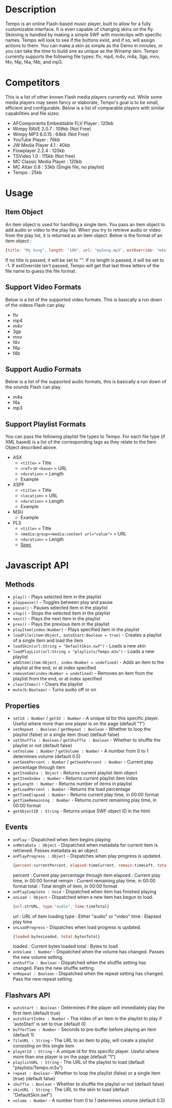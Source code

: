 # Description
Tempo is an online Flash-based music player, built to allow for a fully customizable interface. It is even capable of changing skins on the fly. Skinning is handled by making a simple SWF with movieclips with specific names. Tempo will look to see if the buttons exist, and if so, will assign actions to them. You can make a skin as simple as the Demo in minutes, or you can take the time to build one as unique as the Winamp skin. Tempo currently supports the following file types: flv, mp4, m4v, m4a, 3gp, mov, f4v, f4p, f4a, f4b, and mp3.

# Competitors
This is a list of other known Flash media players currently out. While some media players may seem fancy or elaborate, Tempo's goal is to be small, efficient and configurable. Below is a list of comparable players with similar capabilities and file sizes:
- AFComponents Embeddable FLV Player : 120kb
- Wimpy RAVE 2.0.7 : 109kb (Not Free)
- Wimpy MP3 6.0.15 : 64kb (Not Free)
- YouTube Player : 76kb
- JW Media Player 4.1 : 40kb
- Flowplayer 2.2.4 : 120kb
- TSVideo 1.0 : 115kb (Not free)
- MC Classic Media Player : 120kb
- MC Altair 0.8 : 33kb (Single file, no playlist)
- Tempo : 25kb

# Usage
## Item Object
An item object is used for handling a single item. You pass an item object to add audio or video to the play list. When you try to retrieve audio or video from the play list, it is returned as an item object. Below is the format of an item object :

```javascript
{title: "My Song", length: "100", url: "mySong.mp3", extOverride: "m4a"}
```

If no title is passed, it will be set to "". If no length is passed, it will be set to -1. If extOverride isn't passed, Tempo will get that last three letters of the file name to guess the file format.

## Support Video Formats
Below is a list of the supported video formats. This is basically a run down of the videos Flash can play.
- flv
- mp4
- m4v
- 3gp
- mov
- f4v
- f4p
- f4b

## Support Audio Formats
Below is a list of the supported audio formats, this is basically a run down of the sounds Flash can play.
- m4a
- f4a
- mp3

## Support Playlist Formats
You can pass the following playlist file types to Tempo. For each file type (if XML based) is a list of the corresponding tags as they relate to the Item Object described above.
- ASX
  - `<title>` = Title
  - `<ref>` or `<base>` = URL
  - `<duration>` = Length
  - Example
- XSPF
  - `<title>` = Title
  - `<location>` = URL
  - `<duration>` = Length
  - Example
- M3U
  - Example
- PLS
  - `<title>` = Title
  - `<media:group><media:content url="value">` = URL
  - `<duration>` = Length
  - [Spec](http://code.google.com/apis/youtube/developers_guide_protocol.html#Understanding_Video_Entries)

# Javascript API
## Methods
- `play()` - Plays selected item in the playlist 
- `playpause()` - Toggles between play and pause 
- `pause()` - Pauses selected item in the playlist 
- `stop()` - Stops the selected item in the playlist 
- `next()` - Plays the next item in the playlist 
- `prev()` - Plays the previous item in the playlist 
- `playItem(index:Number)` - Plays specified item in the playlist 
- `loadFile(item:Object, autoStart:Boolean = true)` - Creates a playlist of a single item and load the item 
- `loadSkin(url:String = "DefaultSkin.swf")` - Loads a new skin 
- `loadPlayList(url:String = "playlists/Tempo.m3u")` - Loads a new playlist 
- `addItem(item:Object, index:Number = undefined)` - Adds an item to the playlist at the end, or at index specified 
- `removetem(index:Number = undefined)` - Removes an item from the playlist from the end, or at index specified 
- `clearItems()` - Clears the playlist 
- `mute(b:Boolean)` - Turns audio off or on 

## Properties
- `setId : Number` / `getId : Number` - A unique id for this specific player. Useful where more than one player is on the page (default "1") 
- `setRepeat : Boolean` / `getRepeat : Boolean` - Whether to loop the playlist (false) or a single item (true) (default false) 
- `setShuffle : Boolean` / `getShuffle : Boolean` - Whether to shuffle the playlist or not (default false) 
- `setVolume : Number` / `getVolume : Number` - A number from 0 to 1 determines volume (default 0.5) 
- `setSeekPercent : Number` / `getSeekPercent : Number` - Current play percentage through item 
- `getItemData : Object` - Returns current playlist item object 
- `getItemIndex : Number` - Returns current playlist item index 
- `getLength : Number` - Returns number of items in playlist 
- `getLoadPercent : Number` - Returns the load percentage 
- `getTimeElapsed : Number` - Returns current play time, in 00:00 format 
- `getTimeRemaining : Number` - Returns current remaining play time, in 00:00 format 
- `getObjectID : String` - Returns unique SWF object ID in the html 

## Events
- `onPlay` - Dispatched when item begins playing 
- `onMetaData : Object` - Dispatched when metadata for current item is retrieved. Passes metadata as an object. 
- `onPlayProgress : Object` - Dispatches when play progress is updated. 
    ```javascript
	{percent:currentPercent, elapsed:timeCurrent, remain:timeLeft, total:timeTotal}
	```
    percent : Current play percentage through item
    elapsed : Current play time, in 00:00 format
    remain : Current remaining play time, in 00:00 format
    total : Total length of item, in 00:00 format
- `onPlayComplete : Void` - Dispatched when item has finished playing 
- `onLoad : Object` - Dispatched when a new item has begun to load.
    ```javascript
	{url:strURL, type:"audio", time:timeTotal}
	```
    url : URL of item loading 
    type : Either "audio" or "video" 
    time : Elapsed play time 
- `onLoadProgress` - Dispatches when load progress is updated. 
    ```javascript
	{loaded:bytesLoaded, total:bytesTotal}
	```
    loaded : Current bytes loaded 
    total : Bytes to load 
- `onVolume : Number` - Dispatched when the volume has changed. Passes the new volume setting. 
- `onShuffle : Boolean` - Dispatched when the shuffle setting has changed. Pass the new shuffle setting. 
- `onRepeat : Boolean` - Dispatched when the repeat setting has changed. Pass the new repeat setting. 

## Flashvars API
- `autoStart : Boolean` - Determines if the player will immediately play the first item (default true) 
- `autoStartIndex : Number` - The index of an item in the playlist to play if 'autoStart' is set to true (default 0) 
- `bufferTime : Number` - Seconds to pre-buffer before playing an item (default 1) 
- `fileURL : String` - The URL to an item to play, will create a playlist consisting on this single item 
- `playerId : String` - A unique id for this specific player. Useful where more than one player is on the page (default "1") 
- `playlistURL : String` - The URL of the playlist to load (default "playlists/Tempo.m3u") 
- `repeat : Boolean` - Whether to loop the playlist (false) or a single item (true) (default false) 
- `shuffle : Boolean` - Whether to shuffle the playlist or not (default false) 
- `skinURL : String` - The URL to the skin to load (default "DefaultSkin.swf") 
- `volume : Number` - A number from 0 to 1 determines volume (default 0.5) 
